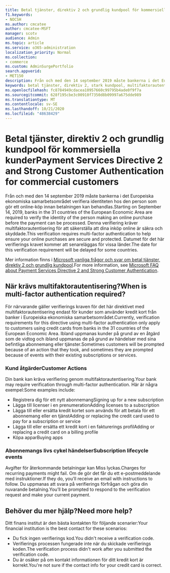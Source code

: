 ```yaml
---
title: Betal tjänster, direktiv 2 och grundlig kundpool för kommersiella kunder
f1.keywords:
- NOCSH
ms.author: cmcatee
author: cmcatee-MSFT
manager: scotv
audience: Admin
ms.topic: article
ms.service: o365-administration
localization_priority: Normal
ms.collection:
- commerce
ms.custom: AdminSurgePortfolio
search.appverid:
- MET150
description: Från och med den 14 september 2019 måste bankerna i det Europeiska ekonomiska samarbetsområdet verifiera identiteten hos den person som gör ett online-köp innan betalningen kan behandlas.
keywords: betal tjänster, direktiv 2, stark kundpool, multifaktorautentisering
ms.openlocfilehash: fc8784949cdacea10957660c99795b4ade0f9f7a
ms.sourcegitcommit: 628f195cbe3c00910f7350d8b09997a675dde989
ms.translationtype: MT
ms.contentlocale: sv-SE
ms.lasthandoff: 10/21/2020
ms.locfileid: "48638429"
---
```

# <a name="payment-services-directive-2-and-strong-customer-authentication-for-commercial-customers"></a><span data-ttu-id="3740e-104">Betal tjänster, direktiv 2 och grundlig kundpool för kommersiella kunder</span><span class="sxs-lookup"><span data-stu-id="3740e-104">Payment Services Directive 2 and Strong Customer Authentication for commercial customers</span></span>

<span data-ttu-id="3740e-105">Från och med den 14 september 2019 måste bankerna i det Europeiska ekonomiska samarbetsområdet verifiera identiteten hos den person som gör ett online-köp innan betalningen kan behandlas.</span><span class="sxs-lookup"><span data-stu-id="3740e-105">Starting on September 14, 2019, banks in the 31 countries of the European Economic Area are required to verify the identity of the person making an online purchase before the payment can be processed.</span></span> <span data-ttu-id="3740e-106">Denna verifiering kräver multifaktorautentisering för att säkerställa att dina inköp online är säkra och skyddade.</span><span class="sxs-lookup"><span data-stu-id="3740e-106">This verification requires multi-factor authentication to help ensure your online purchases are secure and protected.</span></span> <span data-ttu-id="3740e-107">Datumet för det här verifierings kravet kommer att senareläggas för vissa länder.</span><span class="sxs-lookup"><span data-stu-id="3740e-107">The date for this verification requirement will be delayed for some countries.</span></span> 

<span data-ttu-id="3740e-108">Mer information finns i [Microsoft vanliga frågor och svar om betal tjänster, direktiv 2 och grundlig kundpool](https://support.microsoft.com/help/4517854/microsoft-account-open-banking-customer-authentication).</span><span class="sxs-lookup"><span data-stu-id="3740e-108">For more information, see [Microsoft FAQ about Payment Services Directive 2 and Strong Customer Authentication](https://support.microsoft.com/help/4517854/microsoft-account-open-banking-customer-authentication).</span></span>

## <a name="when-is-multi-factor-authentication-required"></a><span data-ttu-id="3740e-109">När krävs multifaktorautentisering?</span><span class="sxs-lookup"><span data-stu-id="3740e-109">When is multi-factor authentication required?</span></span>

<span data-ttu-id="3740e-110">För närvarande gäller verifierings kraven för det här direktivet med multifaktorautentisering endast för kunder som använder kredit kort från banker i Europeiska ekonomiska samarbetsområdet.</span><span class="sxs-lookup"><span data-stu-id="3740e-110">Currently, verification requirements for this directive using multi-factor authentication only apply to customers using credit cards from banks in the 31 countries of the European Economic Area.</span></span> <span data-ttu-id="3740e-111">Ibland uppmanas kunder på grund av en åtgärd som de vidtog och ibland uppmanas de på grund av händelser med sina befintliga abonnemang eller tjänster.</span><span class="sxs-lookup"><span data-stu-id="3740e-111">Sometimes customers will be prompted because of an action that they took, and sometimes they are prompted because of events with their existing subscriptions or services.</span></span>

### <a name="customer-actions"></a><span data-ttu-id="3740e-112">Kund åtgärder</span><span class="sxs-lookup"><span data-stu-id="3740e-112">Customer Actions</span></span>

<span data-ttu-id="3740e-113">Din bank kan kräva verifiering genom multifaktorautentisering.</span><span class="sxs-lookup"><span data-stu-id="3740e-113">Your bank may require verification through multi-factor authentication.</span></span> <span data-ttu-id="3740e-114">Här är några exempel:</span><span class="sxs-lookup"><span data-stu-id="3740e-114">Some examples include:</span></span>
- <span data-ttu-id="3740e-115">Registrera dig för ett nytt abonnemang</span><span class="sxs-lookup"><span data-stu-id="3740e-115">Signing up for a new subscription</span></span>
- <span data-ttu-id="3740e-116">Lägga till licenser i en prenumeration</span><span class="sxs-lookup"><span data-stu-id="3740e-116">Adding licenses to a subscription</span></span>
- <span data-ttu-id="3740e-117">Lägga till eller ersätta kredit kortet som används för att betala för ett abonnemang eller en tjänst</span><span class="sxs-lookup"><span data-stu-id="3740e-117">Adding or replacing the credit card used to pay for a subscription or service</span></span>
- <span data-ttu-id="3740e-118">Lägga till eller ersätta ett kredit kort i en fakturerings profil</span><span class="sxs-lookup"><span data-stu-id="3740e-118">Adding or replacing a credit card on a billing profile</span></span>
- <span data-ttu-id="3740e-119">Köpa appar</span><span class="sxs-lookup"><span data-stu-id="3740e-119">Buying apps</span></span>

### <a name="subscription-lifecycle-events"></a><span data-ttu-id="3740e-120">Abonnemangs livs cykel händelser</span><span class="sxs-lookup"><span data-stu-id="3740e-120">Subscription lifecycle events</span></span>

<span data-ttu-id="3740e-121">Avgifter för återkommande betalningar kan Miss lyckas.</span><span class="sxs-lookup"><span data-stu-id="3740e-121">Charges for recurring payments might fail.</span></span> <span data-ttu-id="3740e-122">Om de gör det får du ett e-postmeddelande med instruktioner.</span><span class="sxs-lookup"><span data-stu-id="3740e-122">If they do, you’ll receive an email with instructions to follow.</span></span> <span data-ttu-id="3740e-123">Du uppmanas att svara på verifierings förfrågan och göra din nuvarande betalning.</span><span class="sxs-lookup"><span data-stu-id="3740e-123">You’ll be prompted to respond to the verification request and make your current payment.</span></span>

## <a name="need-more-help"></a><span data-ttu-id="3740e-124">Behöver du mer hjälp?</span><span class="sxs-lookup"><span data-stu-id="3740e-124">Need more help?</span></span>

<span data-ttu-id="3740e-125">Ditt finans institut är den bästa kontakten för följande scenarier:</span><span class="sxs-lookup"><span data-stu-id="3740e-125">Your financial institution is the best contact for these scenarios:</span></span>
- <span data-ttu-id="3740e-126">Du fick ingen verifierings kod.</span><span class="sxs-lookup"><span data-stu-id="3740e-126">You didn't receive a verification code.</span></span>  
- <span data-ttu-id="3740e-127">Verifierings processen fungerade inte när du skickade verifierings koden.</span><span class="sxs-lookup"><span data-stu-id="3740e-127">The verification process didn't work after you submitted the verification code.</span></span>
- <span data-ttu-id="3740e-128">Du är osäker på om kontakt informationen för ditt kredit kort är korrekt.</span><span class="sxs-lookup"><span data-stu-id="3740e-128">You're not sure if the contact info for your credit card is correct.</span></span>
